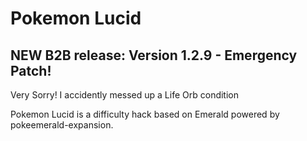 # Pokemon Lucid

## NEW B2B release: Version 1.2.9 - Emergency Patch!
Very Sorry! I accidently messed up a Life Orb condition

Pokemon Lucid is a difficulty hack based on Emerald powered by pokeemerald-expansion.








